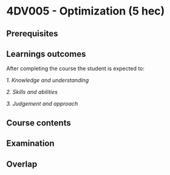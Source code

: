 # 4DV005 - Optimization (5 hec)

## Prerequisites

## Learnings outcomes

After completing the course the student is expected to:

*1. Knowledge and understanding*

*2.	Skills and abilities*

*3.	Judgement and approach*

## Course contents

## Examination

## Overlap
